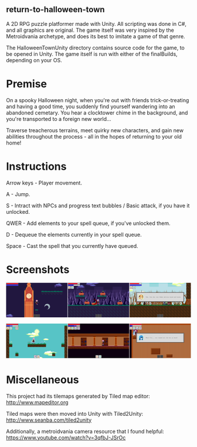 ## return-to-halloween-town
A 2D RPG puzzle platformer made with Unity. All scripting was done in C#, and all graphics are original.
The game itself was very inspired by the Metroidvania archetype, and does its best to imitate a game of that genre.

The HalloweenTownUnity directory contains source code for the game, to be opened in Unity.
The game itself is run with either of the finalBuilds, depending on your OS.

# Premise
On a spooky Halloween night, when you're out with friends trick-or-treating and having a good time, you suddenly find yourself wandering into an abandoned cemetary. You hear a clocktower chime in the background, and you're transported to a foreign new world...

Traverse treacherous terrains, meet quirky new characters, and gain new abilities throughout the process - all in the hopes of returning to your old home!


# Instructions
Arrow keys - Player movement.

A - Jump.

S - Intract with NPCs and progress text bubbles / Basic attack, if you have it unlocked.

QWER - Add elements to your spell queue, if you've unlocked them.

D - Dequeue the elements currently in your spell queue.

Space - Cast the spell that you currently have queued.

# Screenshots
![First set of images](screenshots/123.png)

![Second set of images](screenshots/456.png)

# Miscellaneous
This project had its tilemaps generated by Tiled map editor: http://www.mapeditor.org

Tiled maps were then moved into Unity with Tiled2Unity: http://www.seanba.com/tiled2unity

Additionally, a metroidvania camera resource that I found helpful: https://www.youtube.com/watch?v=3qfbJ-JSrOc
